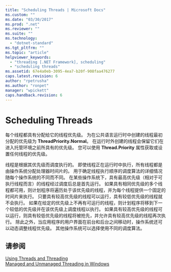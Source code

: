 ```yaml
---
title: "Scheduling Threads | Microsoft Docs"
ms.custom: ""
ms.date: "03/30/2017"
ms.prod: ".net"
ms.reviewer: ""
ms.suite: ""
ms.technology: 
  - "dotnet-standard"
ms.tgt_pltfrm: ""
ms.topic: "article"
helpviewer_keywords: 
  - "threading [.NET Framework], scheduling"
  - "scheduling threads"
ms.assetid: 67e4a0eb-3095-4ea7-b20f-908faa476277
caps.latest.revision: 6
author: "rpetrusha"
ms.author: "ronpet"
manager: "wpickett"
caps.handback.revision: 6
---
```

# Scheduling Threads
每个线程都具有分配给它的线程优先级。  为在公共语言运行时中创建的线程最初分配的优先级为 **ThreadPriority.Normal**。  在运行时外创建的线程会保留它们在进入托管环境之前所具有的优先级。  您可以使用 **Thread.Priority** 属性获取或设置任何线程的优先级。  
  
 线程是根据其优先级而调度执行的。  即使线程正在运行时中执行，所有线程都是由操作系统分配处理器时间片的。  用于确定线程执行顺序的调度算法的详细情况随每个操作系统的不同而不同。  在某些操作系统下，具有最高优先级（相对于可执行线程而言）的线程经过调度后总是首先运行。  如果具有相同优先级的多个线程都可用，则计划程序将遍历处于该优先级的线程，并为每个线程提供一个固定的时间片来执行。  只要具有较高优先级的线程可以运行，具有较低优先级的线程就不会执行。  如果在给定的优先级上不再有可运行的线程，则计划程序将移到下一个较低的优先级并在该优先级上调度线程以执行。  如果具有较高优先级的线程可以运行，则具有较低优先级的线程将被抢先，并允许具有较高优先级的线程再次执行。  除此之外，当应用程序的用户界面在前台和后台之间移动时，操作系统还可以动态调整线程优先级。  其他操作系统可以选择使用不同的调度算法。  
  
## 请参阅  
 [Using Threads and Threading](../../../docs/standard/threading/using-threads-and-threading.md)   
 [Managed and Unmanaged Threading in Windows](../../../docs/standard/threading/managed-and-unmanaged-threading-in-windows.md)